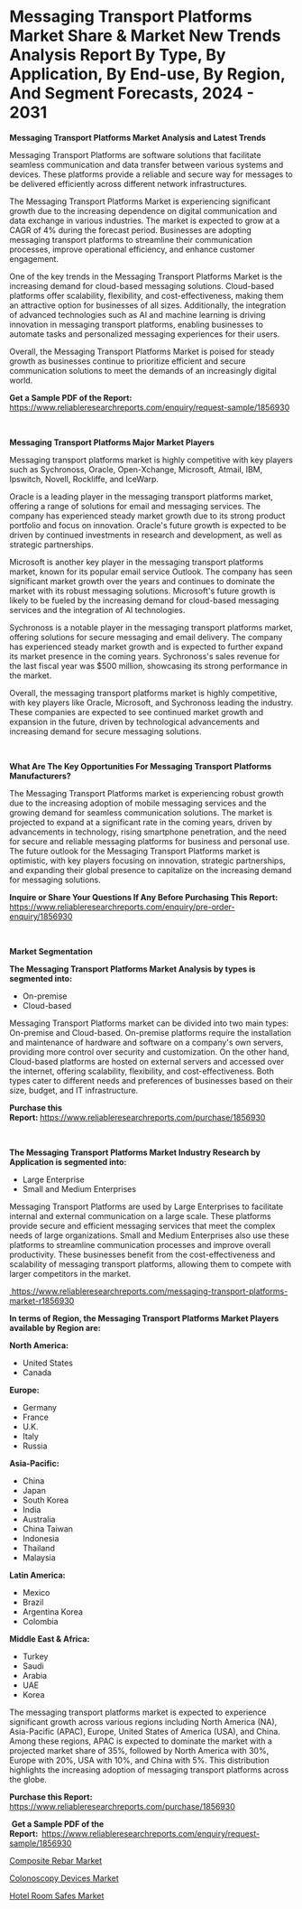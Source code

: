 <p><h1>Messaging Transport Platforms Market Share & Market New Trends Analysis Report By Type, By Application, By End-use, By Region, And Segment Forecasts, 2024 - 2031</h1></p><p><strong>Messaging Transport Platforms Market Analysis and Latest Trends</strong></p>
<p><p>Messaging Transport Platforms are software solutions that facilitate seamless communication and data transfer between various systems and devices. These platforms provide a reliable and secure way for messages to be delivered efficiently across different network infrastructures.</p><p>The Messaging Transport Platforms Market is experiencing significant growth due to the increasing dependence on digital communication and data exchange in various industries. The market is expected to grow at a CAGR of 4% during the forecast period. Businesses are adopting messaging transport platforms to streamline their communication processes, improve operational efficiency, and enhance customer engagement. </p><p>One of the key trends in the Messaging Transport Platforms Market is the increasing demand for cloud-based messaging solutions. Cloud-based platforms offer scalability, flexibility, and cost-effectiveness, making them an attractive option for businesses of all sizes. Additionally, the integration of advanced technologies such as AI and machine learning is driving innovation in messaging transport platforms, enabling businesses to automate tasks and personalized messaging experiences for their users.</p><p>Overall, the Messaging Transport Platforms Market is poised for steady growth as businesses continue to prioritize efficient and secure communication solutions to meet the demands of an increasingly digital world.</p></p>
<p><strong>Get a Sample PDF of the Report:&nbsp;</strong> <a href="https://www.reliableresearchreports.com/enquiry/request-sample/1856930">https://www.reliableresearchreports.com/enquiry/request-sample/1856930</a></p>
<p>&nbsp;</p>
<p><strong>Messaging Transport Platforms Major Market Players</strong></p>
<p><p>Messaging transport platforms market is highly competitive with key players such as Sychronoss, Oracle, Open-Xchange, Microsoft, Atmail, IBM, Ipswitch, Novell, Rockliffe, and IceWarp.</p><p>Oracle is a leading player in the messaging transport platforms market, offering a range of solutions for email and messaging services. The company has experienced steady market growth due to its strong product portfolio and focus on innovation. Oracle's future growth is expected to be driven by continued investments in research and development, as well as strategic partnerships.</p><p>Microsoft is another key player in the messaging transport platforms market, known for its popular email service Outlook. The company has seen significant market growth over the years and continues to dominate the market with its robust messaging solutions. Microsoft's future growth is likely to be fueled by the increasing demand for cloud-based messaging services and the integration of AI technologies.</p><p>Sychronoss is a notable player in the messaging transport platforms market, offering solutions for secure messaging and email delivery. The company has experienced steady market growth and is expected to further expand its market presence in the coming years. Sychronoss's sales revenue for the last fiscal year was $500 million, showcasing its strong performance in the market.</p><p>Overall, the messaging transport platforms market is highly competitive, with key players like Oracle, Microsoft, and Sychronoss leading the industry. These companies are expected to see continued market growth and expansion in the future, driven by technological advancements and increasing demand for secure messaging solutions.</p></p>
<p>&nbsp;</p>
<p><strong>What Are The Key Opportunities For Messaging Transport Platforms Manufacturers?</strong></p>
<p><p>The Messaging Transport Platforms market is experiencing robust growth due to the increasing adoption of mobile messaging services and the growing demand for seamless communication solutions. The market is projected to expand at a significant rate in the coming years, driven by advancements in technology, rising smartphone penetration, and the need for secure and reliable messaging platforms for business and personal use. The future outlook for the Messaging Transport Platforms market is optimistic, with key players focusing on innovation, strategic partnerships, and expanding their global presence to capitalize on the increasing demand for messaging solutions.</p></p>
<p><strong>Inquire or Share Your Questions If Any Before Purchasing This Report:</strong> <a href="https://www.reliableresearchreports.com/enquiry/pre-order-enquiry/1856930">https://www.reliableresearchreports.com/enquiry/pre-order-enquiry/1856930</a></p>
<p>&nbsp;</p>
<p><strong>Market Segmentation</strong></p>
<p><strong>The Messaging Transport Platforms Market Analysis by types is segmented into:</strong></p>
<p><ul><li>On-premise</li><li>Cloud-based</li></ul></p>
<p><p>Messaging Transport Platforms market can be divided into two main types: On-premise and Cloud-based. On-premise platforms require the installation and maintenance of hardware and software on a company's own servers, providing more control over security and customization. On the other hand, Cloud-based platforms are hosted on external servers and accessed over the internet, offering scalability, flexibility, and cost-effectiveness. Both types cater to different needs and preferences of businesses based on their size, budget, and IT infrastructure.</p></p>
<p><strong>Purchase this Report:&nbsp;</strong><a href="https://www.reliableresearchreports.com/purchase/1856930">https://www.reliableresearchreports.com/purchase/1856930</a></p>
<p>&nbsp;</p>
<p><strong>The Messaging Transport Platforms Market Industry Research by Application is segmented into:</strong></p>
<p><ul><li>Large Enterprise</li><li>Small and Medium Enterprises</li></ul></p>
<p><p>Messaging Transport Platforms are used by Large Enterprises to facilitate internal and external communication on a large scale. These platforms provide secure and efficient messaging services that meet the complex needs of large organizations. Small and Medium Enterprises also use these platforms to streamline communication processes and improve overall productivity. These businesses benefit from the cost-effectiveness and scalability of messaging transport platforms, allowing them to compete with larger competitors in the market.</p></p>
<p><a href="https://www.reliableresearchreports.com/messaging-transport-platforms-market-r1856930">&nbsp;https://www.reliableresearchreports.com/messaging-transport-platforms-market-r1856930</a></p>
<p><strong>In terms of Region, the Messaging Transport Platforms Market Players available by Region are:</strong></p>
<p>
    <p> <strong> North America: </strong>
        <ul>
            <li>United States</li>
            <li>Canada</li>
        </ul>
        </p> 
    <p> <strong> Europe: </strong>
        <ul>
            <li>Germany</li>
            <li>France</li>
            <li>U.K.</li>
            <li>Italy</li>
            <li>Russia</li>
        </ul>
        </p> 
    <p> <strong> Asia-Pacific: </strong>
        <ul>
            <li>China</li>
            <li>Japan</li>
            <li>South Korea</li>
            <li>India</li>
            <li>Australia</li>
            <li>China Taiwan</li>
            <li>Indonesia</li>
            <li>Thailand</li>
            <li>Malaysia</li>
        </ul>
        </p> 
    <p> <strong> Latin America: </strong>
        <ul>
            <li>Mexico</li>
            <li>Brazil</li>
            <li>Argentina Korea</li>
            <li>Colombia</li>
        </ul>
        </p> 
    <p> <strong> Middle East & Africa: </strong>
        <ul>
            <li>Turkey</li>
            <li>Saudi</li>
            <li>Arabia</li>
            <li>UAE</li>
            <li>Korea</li>
        </ul>
    </p>
    </p>
<p><p>The messaging transport platforms market is expected to experience significant growth across various regions including North America (NA), Asia-Pacific (APAC), Europe, United States of America (USA), and China. Among these regions, APAC is expected to dominate the market with a projected market share of 35%, followed by North America with 30%, Europe with 20%, USA with 10%, and China with 5%. This distribution highlights the increasing adoption of messaging transport platforms across the globe.</p></p>
<p><strong>Purchase this Report: </strong><a href="https://www.reliableresearchreports.com/purchase/1856930">https://www.reliableresearchreports.com/purchase/1856930</a></p>
<p>&nbsp;<strong>Get a Sample PDF of the Report:&nbsp;&nbsp;</strong><a href="https://www.reliableresearchreports.com/enquiry/request-sample/1856930">https://www.reliableresearchreports.com/enquiry/request-sample/1856930</a></p>
<p><strong></strong></p>
<p><p><a href="https://www.linkedin.com/pulse/composite-rebar-market-size-evaluating-its-trends-growth-projections-khioe?trackingId=vgLItQBHAc%2FgIkFe7qvpuA%3D%3D">Composite Rebar Market</a></p><p><a href="https://www.linkedin.com/pulse/colonoscopy-devices-market-trends-forecast-competitive-analysis-toicc">Colonoscopy Devices Market</a></p><p><a href="https://www.linkedin.com/pulse/hotel-room-safes-market-size-trends-complete-industry-overview-bdoff?trackingId=5zykMBgzUxeSoyICjl%2BKkg%3D%3D">Hotel Room Safes Market</a></p></p>